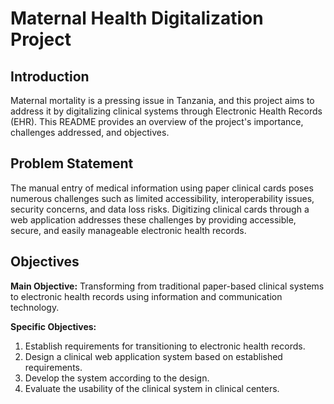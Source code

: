# Maternal Health Digitalization Project

## Introduction

Maternal mortality is a pressing issue in Tanzania, and this project aims to address it by digitalizing clinical systems through Electronic Health Records (EHR). This README provides an overview of the project's importance, challenges addressed, and objectives.

## Problem Statement

The manual entry of medical information using paper clinical cards poses numerous challenges such as limited accessibility, interoperability issues, security concerns, and data loss risks. Digitizing clinical cards through a web application addresses these challenges by providing accessible, secure, and easily manageable electronic health records.

## Objectives

**Main Objective:** Transforming from traditional paper-based clinical systems to electronic health records using information and communication technology.

**Specific Objectives:**
1. Establish requirements for transitioning to electronic health records.
2. Design a clinical web application system based on established requirements.
3. Develop the system according to the design.
4. Evaluate the usability of the clinical system in clinical centers.


